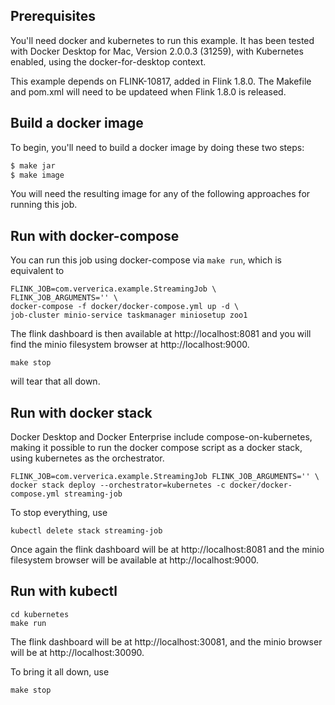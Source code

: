 ## Prerequisites

You'll need docker and kubernetes to run this example. 
It has been tested with Docker Desktop for Mac, Version 2.0.0.3 (31259), with Kubernetes enabled, using the docker-for-desktop context.

This example depends on FLINK-10817, added in Flink 1.8.0. 
The Makefile and pom.xml will need to be updateed when Flink 1.8.0 is released.

## Build a docker image

To begin, you'll need to build a docker image by doing these two steps:

~~~ bash
$ make jar
$ make image
~~~

You will need the resulting image for any of the following approaches for running this job.

## Run with docker-compose

You can run this job using docker-compose via `make run`, which is equivalent to

    FLINK_JOB=com.ververica.example.StreamingJob \
    FLINK_JOB_ARGUMENTS='' \
    docker-compose -f docker/docker-compose.yml up -d \
    job-cluster minio-service taskmanager miniosetup zoo1
    
The flink dashboard is then available at http://localhost:8081 and 
you will find the minio filesystem browser at http://localhost:9000.

    make stop
    
will tear that all down.

## Run with docker stack

Docker Desktop and Docker Enterprise include compose-on-kubernetes, making it possible to run the docker compose script as a docker stack, using kubernetes as the orchestrator.

    FLINK_JOB=com.ververica.example.StreamingJob FLINK_JOB_ARGUMENTS='' \
    docker stack deploy --orchestrator=kubernetes -c docker/docker-compose.yml streaming-job
    
To stop everything, use

    kubectl delete stack streaming-job

Once again the flink dashboard will be at http://localhost:8081 and 
the minio filesystem browser will be available at http://localhost:9000.

## Run with kubectl

	cd kubernetes
	make run
	
The flink dashboard will be at http://localhost:30081, and the minio browser will be at http://localhost:30090.

To bring it all down, use

    make stop
